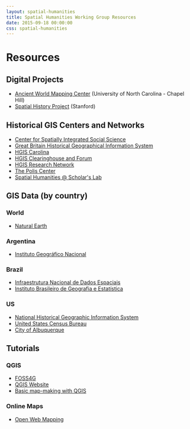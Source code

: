 ```yaml
---
layout: spatial-humanities
title: Spatial Humanities Working Group Resources
date: 2015-09-18 00:00:00
css: spatial-humanities
---
```


# Resources 

## Digital Projects
- [Ancient World Mapping Center](http://awmc.unc.edu/wordpress/about/) (University of North Carolina - Chapel Hill)
- [Spatial History Project](http://web.stanford.edu/group/spatialhistory/cgi-bin/site/index.php)  (Stanford)

## Historical GIS Centers and Networks
- [Center for Spatially Integrated Social Science](http://csiss.org/)
- [Great Britain Historical Geographical Information System](http://www.port.ac.uk/research/gbhgis/)
- [HGIS Carolina](http://www.unc.edu/hgis/index.html) 
- [HGIS Clearinghouse and Forum](http://www.aag.org/cs/projects_and_programs/historical_gis_clearinghouse/hgis_projects_programs)
- [HGIS Research Network](http://www.hgis.org.uk/)
- [The Polis Center](http://thepoliscenter.iupui.edu)
- [Spatial Humanities @ Scholar's Lab](http://spatial.scholarslab.org/)


## GIS Data (by country)

### World
- [Natural Earth](http://www.naturalearthdata.com/)

### Argentina
- [Instituto Geográfico Nacional](http://www.ign.gob.ar/sig)

### Brazil
- [Infraestrutura Nacional de Dados Espaciais](http://www.inde.gov.br/inde-home)
- [Instituto Brasileiro de Geografia e Estatística](http://mapas.ibge.gov.br/interativos/arquivos/downloads)

### US
- [National Historical Geographic Information System](https://www.nhgis.org/)
- [United States Census Bureau](https://www.census.gov/geo/maps-data/)
- [City of Albuquerque](https://www.cabq.gov/gis)


## Tutorials

### QGIS
- [FOSS4G](http://foss4geo.org)
- [QGIS Website](http://hub.qgis.org/projects/quantum-gis/wiki/How_do_I_do_that_in_QGIS)
- [Basic map-making with QGIS](http://fredgibbs.net/tutorials/making-a-map-with-qgis/)

### Online Maps
- [Open Web Mapping](https://www.e-education.psu.edu/geog585/node/508)